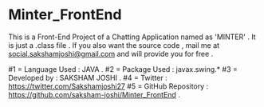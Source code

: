 # Minter_FrontEnd
This is a Front-End Project of a Chatting Application named as 'MINTER' . It is just  a .class file . If you also want the source code ,
 mail me at social.sakshamjoshi@gmail.com and will provide you for free .
 
 #1 = Language Used : JAVA .
 #2 = Package Used : javax.swing.*
 #3 = Developed by : SAKSHAM JOSHI .
 #4 = Twitter : https://twitter.com/Sakshamjoshi27 
 #5 = GitHub Repository : https://github.com/saksham-joshi/Minter_FrontEnd .
 
